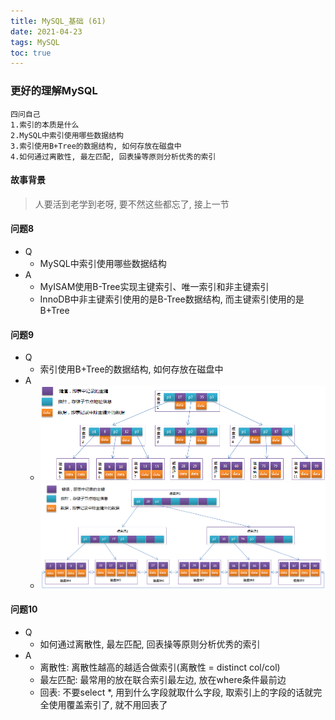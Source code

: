 ```yaml
---
title: MySQL_基础 (61)
date: 2021-04-23
tags: MySQL
toc: true
---
```


### 更好的理解MySQL
    四问自己
    1.索引的本质是什么
    2.MySQL中索引使用哪些数据结构
    3.索引使用B+Tree的数据结构, 如何存放在磁盘中
    4.如何通过离散性, 最左匹配, 回表操等原则分析优秀的索引

<!-- more -->

#### 故事背景
> 人要活到老学到老呀, 要不然这些都忘了, 接上一节

#### 问题8
- Q
    * MySQL中索引使用哪些数据结构
- A
    * MyISAM使用B-Tree实现主键索引、唯一索引和非主键索引
    * InnoDB中非主键索引使用的是B-Tree数据结构, 而主键索引使用的是B+Tree

#### 问题9
- Q
    * 索引使用B+Tree的数据结构, 如何存放在磁盘中
- A
    * ![B树](/img/20210423_1.png)
    * ![B+树](/img/20210423_2.png)

#### 问题10
- Q
    * 如何通过离散性, 最左匹配, 回表操等原则分析优秀的索引
- A
    * 离散性: 离散性越高的越适合做索引(离散性 = distinct col/col)
    * 最左匹配: 最常用的放在联合索引最左边, 放在where条件最前边
    * 回表: 不要select *, 用到什么字段就取什么字段, 取索引上的字段的话就完全使用覆盖索引了, 就不用回表了

